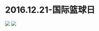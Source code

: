 # 2016.12.21-国际篮球日
![](https://bilicoverimg.github.io/2016/2016.12.21-国际篮球日.png)
![](https://bilicover2016.github.io/2016.12.21.jpg)